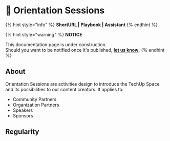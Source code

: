 # 🚧 Orientation Sessions

{% hint style="info" %}
**ShortURL | Playbook | Assistant**
{% endhint %}



{% hint style="warning" %}
**NOTICE**

This documentation page is under construction.\
Should you want to be notified once it's published, [**let us know**](https://tiof.click/TIOFTarianUpdatesService).
{% endhint %}



## About

Orientation Sessions are activities design to introduce the TechUp Space and its possibilities to our content creators. It applies to:

* Community Partners
* Organization Partners
* Speakers
* Sponsors



## Regularity

